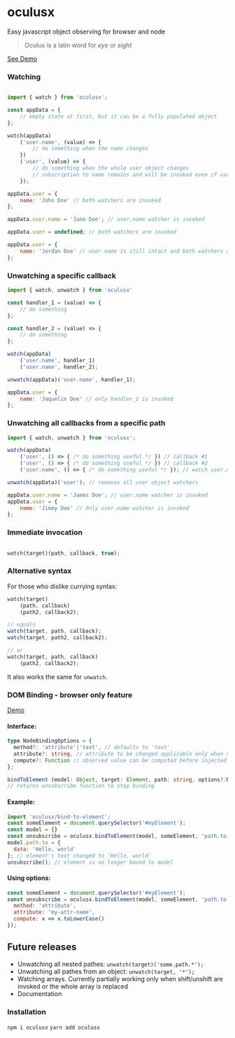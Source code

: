 # oculusx

Easy javascript object observing for browser and node
> Oculus is a latin word for *eye* or *sight*

[See Demo](./demo/dom/random-user.html)

### Watching

```javascript

import { watch } from 'oculusx';

const appData = {
    // empty state at first, but it can be a fully populated object
};

watch(appData)
    ('user.name', (value) => {
        // do something when the name changes
    })
    ('user', (value) => {
        // do something when the whole user object changes
        // subscription to name remains and will be invoked even if user was assigned with a new object
    });

appData.user = {
    name: 'John Doe' // both watchers are invoked
};

appData.user.name = 'Jane Doe'; // user.name watcher is invoked

appData.user = undefined; // both watchers are invoked

appData.user = {
    name: 'Jordan Doe' // user.name is still intact and both watchers will be invoked.
};
```

### Unwatching a specific callback

```javascript
import { watch, unwatch } from 'oculusx'

const handler_1 = (value) => {
    // do something
};

const handler_2 = (value) => {
    // do something
};

watch(appData)
    ('user.name', handler_1)
    ('user.name', handler_2);

unwatch(appData)('user.name', handler_1);

appData.user = {
    name: 'Jaquelin Doe' // only handler_2 is invoked
};
```

### Unwatching all callbacks from a specific path

```javascript
import { watch, unwatch } from 'oculusx';

watch(appData)
    ('user', () => { /* do something useful */ }) // callback #1
    ('user', () => { /* do something useful */ }) // callback #2
    ('user.name', () => { /* do something useful */ }); // watch user.name

unwatch(appData)('user'); // removes all user object watchers

appData.user.name = 'James Doe'; // user.name watcher is invoked
appData.user = {
    name: 'Jimmy Doe' // Only user.name watcher is invoked
};

```

### Immediate invocation
```javascript

watch(target)(path, callback, true);

```

### Alternative syntax
For those who dislike currying syntax:
```javascript
watch(target)
    (path, callback)
    (path2, callback2);

// equals
watch(target, path, callback);
watch(target, path2, callback2);

// or
watch(target, path, callback)
    (path2, callback2);
```
It also works the same for `unwatch`.

### DOM Binding - browser only feature
[Demo](./demo/dom/random-user.html)
#### Interface:
```ts
type NodeBindingOptions = {
  method?: 'attribute'|'text', // defaults to 'text'
  attribute?: string, // attribute to be changed applicable only when method is 'attribute',
  compute?: Function // observed value can be computed before injected to the element
};

bindToElement (model: Object, target: Element, path: string, options?:NodeBindingOptions) => Function
// returns unsubscribe function to stop binding
```

#### Example:
```javascript
import 'oculusx/bind-to-element';
const someElement = document.querySelector('#myElement');
const model = {}
const unsubscribe = oculusx.bindToElement(model, someElement, 'path.to.data');
model.path.to = {
  data: 'Hello, world'
}; // element's text changed to 'Hello, world'
unsubscribe(); // element is no longer bound to model
```

#### Using options:
```javascript
const someElement = document.querySelector('#myElement');
const unsubscribe = oculusx.bindToElement(model, someElement, 'path.to.data', {
  method: 'attribute',
  attribute: 'my-attr-name',
  compute: x => x.toLowerCase()
});
```

## Future releases
- Unwatching all nested pathes: `unwatch(target)('some.path.*');`
- Unwatching all pathes from an object: `unwatch(target, '*');`
- Watching arrays. Currently partially working only when shift/unshift are invoked or the whole array is replaced
- Documentation

### Installation
`npm i oculusx`
`yarn add oculusx`
